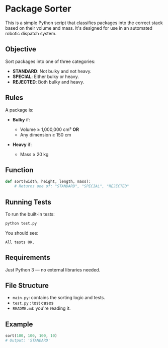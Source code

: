 
# Package Sorter

This is a simple Python script that classifies packages into the correct stack based on their volume and mass. It's designed for use in an automated robotic dispatch system.

## Objective

Sort packages into one of three categories:

- **STANDARD**: Not bulky and not heavy.
- **SPECIAL**: Either bulky or heavy.
- **REJECTED**: Both bulky and heavy.

## Rules

A package is:

- **Bulky** if:
  - Volume ≥ 1,000,000 cm³ **OR**
  - Any dimension ≥ 150 cm

- **Heavy** if:
  - Mass ≥ 20 kg

## Function

```python
def sort(width, height, length, mass):
    # Returns one of: "STANDARD", "SPECIAL", "REJECTED"
````

## Running Tests

To run the built-in tests:

```bash
python test.py
```

You should see:

```
All tests OK.
```

## Requirements

Just Python 3 — no external libraries needed.

## File Structure

* `main.py`: contains the sorting logic and tests.
* `test.py` : test cases
* `README.md`: you're reading it.

## Example

```python
sort(100, 100, 100, 10)
# Output: 'STANDARD'
```
